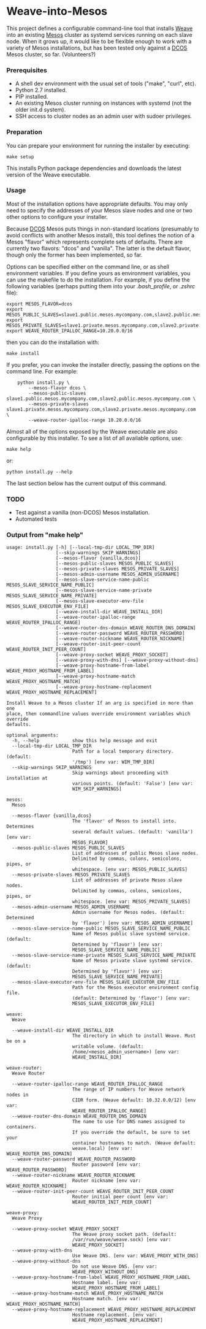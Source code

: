 Weave-into-Mesos
================

This project defines a configurable command-line tool that installs [Weave](http://weave.works/) into an existing [Mesos](http://mesos.apache.org/) cluster as systemd services running on each slave node. When it grows up, it would like to be flexible enough to work with a variety of Mesos installations, but has been tested only against a [DCOS](https://mesosphere.com/product/) Mesos cluster, so far. (Volunteers?)


### Prerequisites

- A shell dev environment with the usual set of tools ("make", "curl", etc).
- Python 2.7 installed.
- PIP installed.
- An existing Mesos cluster running on instances with systemd (not the older init.d system).
- SSH access to cluster nodes as an admin user with sudoer privileges.

### Preparation

You can prepare your environment for running the installer by executing:

    make setup

This installs Python package dependencies and downloads the latest version of the Weave executable.

### Usage

Most of the installation options have appropriate defaults. You may only need to specify the addresses of your Mesos slave nodes and one or two other options to configure your installer.

Because [DCOS](https://mesosphere.com/product/) Mesos puts things in non-standard locations (presumably to avoid conflicts with another Mesos install), this tool defines the notion of a Mesos "flavor" which represents complete sets of defaults. There are currently two flavors: "dcos" and "vanilla". The latter is the default flavor, though only the former has been implemented, so far. 

Options can be specified either on the command line, or as shell environment variables. If you define yours as environment variables, you can use the makefile to do the installation. For example, if you define the following variables (perhaps putting them into your _.bash_profile_, or _.zshrc_ file):

    export MESOS_FLAVOR=dcos
    export MESOS_PUBLIC_SLAVES=slave1.public.mesos.mycompany.com,slave2.public.mesos.mycompany.com
    export MESOS_PRIVATE_SLAVES=slave1.private.mesos.mycompany.com,slave2.private.mesos.mycompany.com
    export WEAVE_ROUTER_IPALLOC_RANGE=10.20.0.0/16

then you can do the installation with:

    make install

If you prefer, you can invoke the installer directly, passing the options on the command line. For example:

    	python install.py \
    		--mesos-flavor dcos \
    		--mesos-public-slaves slave1.public.mesos.mycompany.com,slave2.public.mesos.mycompany.com \
    		--mesos-private-slaves slave1.private.mesos.mycompany.com,slave2.private.mesos.mycompany.com \
    		--weave-router-ipalloc-range 10.20.0.0/16

Almost all of the options exposed by the Weave executable are also configurable by this installer. To see a list of all available options, use:

    make help

or:

    python install.py --help

The last section below has the current output of this command.

### TODO

- Test against a vanilla (non-DCOS) Mesos installation.
- Automated tests

### Output from "make help"


```
usage: install.py [-h] [--local-tmp-dir LOCAL_TMP_DIR]
                  [--skip-warnings SKIP_WARNINGS]
                  [--mesos-flavor {vanilla,dcos}]
                  [--mesos-public-slaves MESOS_PUBLIC_SLAVES]
                  [--mesos-private-slaves MESOS_PRIVATE_SLAVES]
                  [--mesos-admin-username MESOS_ADMIN_USERNAME]
                  [--mesos-slave-service-name-public MESOS_SLAVE_SERVICE_NAME_PUBLIC]
                  [--mesos-slave-service-name-private MESOS_SLAVE_SERVICE_NAME_PRIVATE]
                  [--mesos-slave-executor-env-file MESOS_SLAVE_EXECUTOR_ENV_FILE]
                  [--weave-install-dir WEAVE_INSTALL_DIR]
                  [--weave-router-ipalloc-range WEAVE_ROUTER_IPALLOC_RANGE]
                  [--weave-router-dns-domain WEAVE_ROUTER_DNS_DOMAIN]
                  [--weave-router-password WEAVE_ROUTER_PASSWORD]
                  [--weave-router-nickname WEAVE_ROUTER_NICKNAME]
                  [--weave-router-init-peer-count WEAVE_ROUTER_INIT_PEER_COUNT]
                  [--weave-proxy-socket WEAVE_PROXY_SOCKET]
                  [--weave-proxy-with-dns] [--weave-proxy-without-dns]
                  [--weave-proxy-hostname-from-label WEAVE_PROXY_HOSTNAME_FROM_LABEL]
                  [--weave-proxy-hostname-match WEAVE_PROXY_HOSTNAME_MATCH]
                  [--weave-proxy-hostname-replacement WEAVE_PROXY_HOSTNAME_REPLACEMENT]

Install Weave to a Mesos cluster If an arg is specified in more than one
place, then commandline values override environment variables which override
defaults.

optional arguments:
  -h, --help            show this help message and exit
  --local-tmp-dir LOCAL_TMP_DIR
                        Path for a local temporary directory. (default:
                        '/tmp') [env var: WIM_TMP_DIR]
  --skip-warnings SKIP_WARNINGS
                        Skip warnings about proceeding with installation at
                        various points. (default: 'False') [env var:
                        WIM_SKIP_WARNINGS]

mesos:
  Mesos

  --mesos-flavor {vanilla,dcos}
                        The 'flavor' of Mesos to install into. Determines
                        several default values. (default: 'vanilla') [env var:
                        MESOS_FLAVOR]
  --mesos-public-slaves MESOS_PUBLIC_SLAVES
                        List of addresses of public Mesos slave nodes.
                        Delimited by commas, colons, semicolons, pipes, or
                        whitespace. [env var: MESOS_PUBLIC_SLAVES]
  --mesos-private-slaves MESOS_PRIVATE_SLAVES
                        List of addresses of private Mesos slave nodes.
                        Delimited by commas, colons, semicolons, pipes, or
                        whitespace. [env var: MESOS_PRIVATE_SLAVES]
  --mesos-admin-username MESOS_ADMIN_USERNAME
                        Admin username for Mesos nodes. (default: Determined
                        by 'flavor') [env var: MESOS_ADMIN_USERNAME]
  --mesos-slave-service-name-public MESOS_SLAVE_SERVICE_NAME_PUBLIC
                        Name of Mesos public slave systemd service. (default:
                        Determined by 'flavor') [env var:
                        MESOS_SLAVE_SERVICE_NAME_PUBLIC]
  --mesos-slave-service-name-private MESOS_SLAVE_SERVICE_NAME_PRIVATE
                        Name of Mesos private slave systemd service. (default:
                        Determined by 'flavor') [env var:
                        MESOS_SLAVE_SERVICE_NAME_PRIVATE]
  --mesos-slave-executor-env-file MESOS_SLAVE_EXECUTOR_ENV_FILE
                        Path for the Mesos executor environment config file.
                        (default: Determined by 'flavor') [env var:
                        MESOS_SLAVE_EXECUTOR_ENV_FILE]

weave:
  Weave

  --weave-install-dir WEAVE_INSTALL_DIR
                        The directory in which to install Weave. Must be on a
                        writable volume. (default:
                        /home/<mesos_admin_username>) [env var:
                        WEAVE_INSTALL_DIR]

weave-router:
  Weave Router

  --weave-router-ipalloc-range WEAVE_ROUTER_IPALLOC_RANGE
                        The range of IP numbers for Weave network nodes in
                        CIDR form. (Weave default: 10.32.0.0/12) [env var:
                        WEAVE_ROUTER_IPALLOC_RANGE]
  --weave-router-dns-domain WEAVE_ROUTER_DNS_DOMAIN
                        The name to use for DNS names assigned to containers.
                        If you override the default, be sure to set your
                        container hostnames to match. (Weave default:
                        weave.local) [env var: WEAVE_ROUTER_DNS_DOMAIN]
  --weave-router-password WEAVE_ROUTER_PASSWORD
                        Router password [env var: WEAVE_ROUTER_PASSWORD]
  --weave-router-nickname WEAVE_ROUTER_NICKNAME
                        Router nickname [env var: WEAVE_ROUTER_NICKNAME]
  --weave-router-init-peer-count WEAVE_ROUTER_INIT_PEER_COUNT
                        Router initial peer count [env var:
                        WEAVE_ROUTER_INIT_PEER_COUNT]

weave-proxy:
  Weave Proxy

  --weave-proxy-socket WEAVE_PROXY_SOCKET
                        The Weave proxy socket path. (default:
                        /var/run/weave/weave.sock) [env var:
                        WEAVE_PROXY_SOCKET]
  --weave-proxy-with-dns
                        Use Weave DNS. [env var: WEAVE_PROXY_WITH_DNS]
  --weave-proxy-without-dns
                        Do not use Weave DNS. [env var:
                        WEAVE_PROXY_WITHOUT_DNS]
  --weave-proxy-hostname-from-label WEAVE_PROXY_HOSTNAME_FROM_LABEL
                        Hostname label. [env var:
                        WEAVE_PROXY_HOSTNAME_FROM_LABEL]
  --weave-proxy-hostname-match WEAVE_PROXY_HOSTNAME_MATCH
                        Hostname match. [env var: WEAVE_PROXY_HOSTNAME_MATCH]
  --weave-proxy-hostname-replacement WEAVE_PROXY_HOSTNAME_REPLACEMENT
                        Hostname replacement. [env var:
                        WEAVE_PROXY_HOSTNAME_REPLACEMENT]
```
